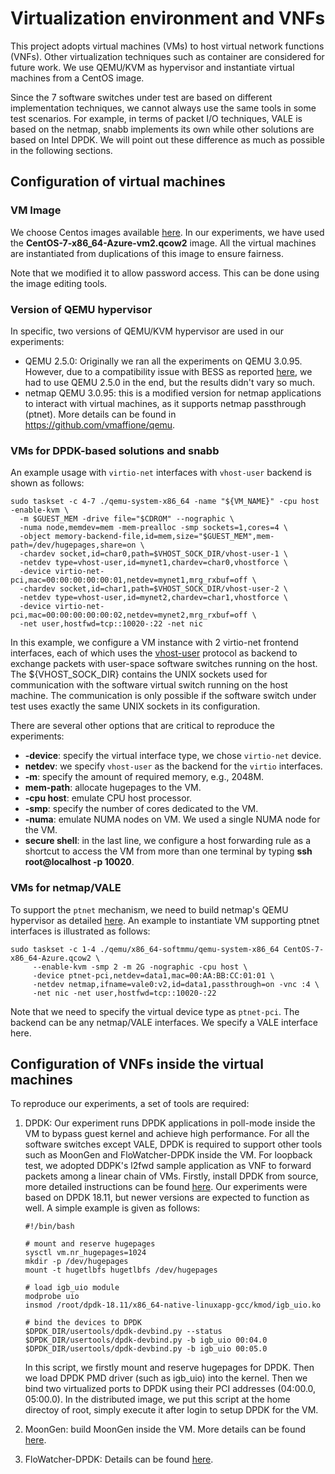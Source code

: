 # Virtualization environment and VNFs
This project adopts virtual machines (VMs) to host virtual network functions (VNFs). Other virtualization techniques such as container are considered for future work. We use QEMU/KVM as hypervisor and instantiate virtual machines from a CentOS image.

Since the 7 software switches under test are based on different implementation techniques, we cannot always use the same tools in some test scenarios. For example, in terms of packet I/O techniques, VALE is based on the netmap, snabb implements its own while other solutions are based on Intel DPDK. We will point out these difference as much as possible in the following sections. 

## Configuration of virtual machines
### VM Image
We choose Centos images available [here](https://cloud.centos.org/centos/7/images/). In our experiments, we have used the **CentOS-7-x86_64-Azure-vm2.qcow2** image. All the virtual machines are instantiated from duplications of this image to ensure fairness.

Note that we modified it to allow password access. This can be done using the image editing tools.

### Version of QEMU hypervisor
In specific, two versions of QEMU/KVM hypervisor are used in our experiments:
* QEMU 2.5.0: Originally we ran all the experiments on QEMU 3.0.95. However, due to a compatibility issue with BESS as reported [here](https://github.com/NetSys/bess/issues/874), we had to use QEMU 2.5.0 in the end, but the results didn't vary so much.
* netmap QEMU 3.0.95: this is a modified version for netmap applications to interact with virtual machines, as it supports netmap passthrough (ptnet). More details can be found in https://github.com/vmaffione/qemu.

### VMs for DPDK-based solutions and snabb
An example usage with `virtio-net` interfaces with `vhost-user` backend is shown as follows:
```
sudo taskset -c 4-7 ./qemu-system-x86_64 -name "${VM_NAME}" -cpu host -enable-kvm \
  -m $GUEST_MEM -drive file="$CDROM" --nographic \
  -numa node,memdev=mem -mem-prealloc -smp sockets=1,cores=4 \
  -object memory-backend-file,id=mem,size="$GUEST_MEM",mem-path=/dev/hugepages,share=on \
  -chardev socket,id=char0,path=$VHOST_SOCK_DIR/vhost-user-1 \
  -netdev type=vhost-user,id=mynet1,chardev=char0,vhostforce \
  -device virtio-net-pci,mac=00:00:00:00:00:01,netdev=mynet1,mrg_rxbuf=off \
  -chardev socket,id=char1,path=$VHOST_SOCK_DIR/vhost-user-2 \
  -netdev type=vhost-user,id=mynet2,chardev=char1,vhostforce \
  -device virtio-net-pci,mac=00:00:00:00:00:02,netdev=mynet2,mrg_rxbuf=off \
  -net user,hostfwd=tcp::10020-:22 -net nic
```

In this example, we configure a VM instance with 2 virtio-net frontend interfaces, each of which uses the [vhost-user](https://access.redhat.com/solutions/3394851) protocol as backend to exchange packets with user-space software switches running on the host. The ${VHOST_SOCK_DIR} contains the UNIX sockets used for communication with the software virtual switch running on the host machine. The communication is only possible if the software switch under test uses exactly the same UNIX sockets in its configuration. 

There are several other options that are critical to reproduce the experiments:
* **-device**: specify the virtual interface type, we chose `virtio-net` device. 
* **netdev**: we specify `vhost-user` as the backend for the `virtio` interfaces.
* **-m**: specify the amount of required memory, e.g., 2048M.
* **mem-path**: allocate hugepages to the VM.
* **-cpu host**: emulate CPU host processor.
* **-smp**: specify the number of cores dedicated to the VM.
* **-numa**: emulate NUMA nodes on VM. We used a single NUMA node for the VM.
* **secure shell**: in the last line, we configure a host forwarding rule as a shortcut to access the VM from more than one terminal by typing **ssh root@localhost -p 10020**.

### VMs for netmap/VALE
To support the `ptnet` mechanism, we need to build netmap's QEMU hypervisor as detailed [here](https://github.com/vmaffione/qemu). An example to instantiate VM supporting ptnet interfaces is illustrated as follows:
```
sudo taskset -c 1-4 ./qemu/x86_64-softmmu/qemu-system-x86_64 CentOS-7-x86_64-Azure.qcow2 \
     --enable-kvm -smp 2 -m 2G -nographic -cpu host \
     -device ptnet-pci,netdev=data1,mac=00:AA:BB:CC:01:01 \
     -netdev netmap,ifname=vale0:v2,id=data1,passthrough=on -vnc :4 \
     -net nic -net user,hostfwd=tcp::10020-:22
```
Note that we need to specify the virtual device type as `ptnet-pci`. The backend can be any netmap/VALE interfaces. We specify a VALE interface here.

## Configuration of VNFs inside the virtual machines
To reproduce our experiments, a set of tools are required:
1. DPDK: Our experiment runs DPDK applications in poll-mode inside the VM to bypass guest kernel and achieve high performance. For all the software switches except VALE, DPDK is required to support other tools such as MoonGen and FloWatcher-DPDK inside the VM. For loopback test, we adopted DDPK's l2fwd sample application as VNF to forward packets among a linear chain of VMs. Firstly, install DPDK from source, more detailed instructions can be found 
[here](https://doc.dpdk.org/guides/linux_gsg/build_dpdk.html). Our experiments were based on DPDK 18.11, but newer versions are expected to function as well. A simple example is given as follows:
    ```
    #!/bin/bash

    # mount and reserve hugepages
    sysctl vm.nr_hugepages=1024
    mkdir -p /dev/hugepages
    mount -t hugetlbfs hugetlbfs /dev/hugepages

    # load igb_uio module
    modprobe uio
    insmod /root/dpdk-18.11/x86_64-native-linuxapp-gcc/kmod/igb_uio.ko

    # bind the devices to DPDK
    $DPDK_DIR/usertools/dpdk-devbind.py --status
    $DPDK_DIR/usertools/dpdk-devbind.py -b igb_uio 00:04.0 
    $DPDK_DIR/usertools/dpdk-devbind.py -b igb_uio 00:05.0
    ```
    
    In this script, we firstly mount and reserve hugepages for DPDK. Then we load DPDK PMD driver (such as igb_uio) into the   kernel. Then we bind two virtualized ports to DPDK using their PCI addresses (04:00.0, 05:00.0). In the distributed image, we put this script at the home directoy of root, simply execute it after login to setup DPDK for the VM.

2. MoonGen: build MoonGen inside the VM. More details can be found [here](https://github.com/ztz1989/software-switches/tree/master/moongen).

3. FloWatcher-DPDK: Details can be found [here](https://github.com/ztz1989/FloWatcher-DPDK).
